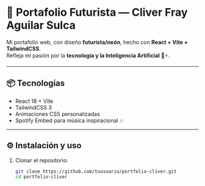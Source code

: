 # 🚀 Portafolio Futurista — Cliver Fray Aguilar Sulca

Mi portafolio web, con diseño **futurista/neón**, hecho con **React + Vite + TailwindCSS**.  
Refleja mi pasión por la **tecnología y la Inteligencia Artificial** 🤖⚡.

---

## 📦 Tecnologías
- React 18 + Vite
- TailwindCSS 3
- Animaciones CSS personalizadas
- Spotify Embed para música inspiracional 🎶

---

## ⚙️ Instalación y uso

1. Clonar el repositorio:
   ```bash
   git clone https://github.com/tuusuario/portfolio-cliver.git
   cd portfolio-cliver
